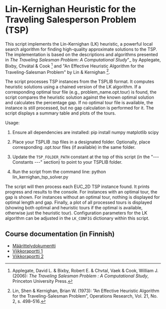 # Lin-Kernighan Heuristic for the Traveling Salesperson Problem (TSP)

This script implements the Lin-Kernighan (LK) heuristic, a powerful local search
algorithm for finding high-quality approximate solutions to the TSP. The implementation
is based on the descriptions and algorithms presented in _The Traveling Salesman Problem:
A Computational Study_"_ by Applegate, Bixby, Chvátal & Cook [^1] and "An Effective Heuristic 
Algorithm for the Traveling-Salesman Problem" by Lin & Kernighan [^2].

The script processes TSP instances from the TSPLIB format. It computes heuristic solutions
using a chained version of the LK algorithm. If a corresponding optimal tour file
(e.g., problem_name.opt.tour) is found, the script compares the heuristic solution
against the known optimal solution and calculates the percentage gap. If no optimal
tour file is available, the instance is still processed, but no gap calculation is
performed for it. The script displays a summary table and plots of the tours.

Usage:
  1. Ensure all dependencies are installed:
     pip install numpy matplotlib scipy

  2. Place your TSPLIB .tsp files in a designated folder.
     Optionally, place corresponding .opt.tour files (if available) in the same
       folder.

  3. Update the `TSP_FOLDER_PATH` constant at the top of this script
     (in the "--- Constants ---" section) to point to your TSPLIB folder.

  4. Run the script from the command line:
     python lin_kernighan_tsp_solver.py

The script will then process each EUC_2D TSP instance found. It prints progress
and results to the console. For instances with an optimal tour, the gap is shown.
For instances without an optimal tour, nothing is displayed for optimal length and gap.
Finally, a plot of all processed tours is displayed (showing both optimal and heuristic
tours if the optimal is available, otherwise just the heuristic tour). Configuration
parameters for the LK algorithm can be adjusted in the `LK_CONFIG` dictionary
within this script.

## Course documentation (in Finnish)

- [Määrittelydokumentti](/documentation/requirements_specification.md)
- [Viikkoraportti 1](/reports/weekly_report_1.md)
- [Viikkoraportti 2](/reports/weekly_report_2.md)

[^1]: Applegate, David L. & Bixby, Robert E. & Chvtal,  Vaek & Cook, William J. (2006): *The Traveling Salesman Problem : A Computational Study*, Princeton University Press.

[^2]: Lin, Shen & Kernighan, Brian W. (1973): ”An Effective Heuristic Algorithm for the Traveling-Salesman Problem”, Operations Research, Vol. 21, No. 2, s. 498–516.
